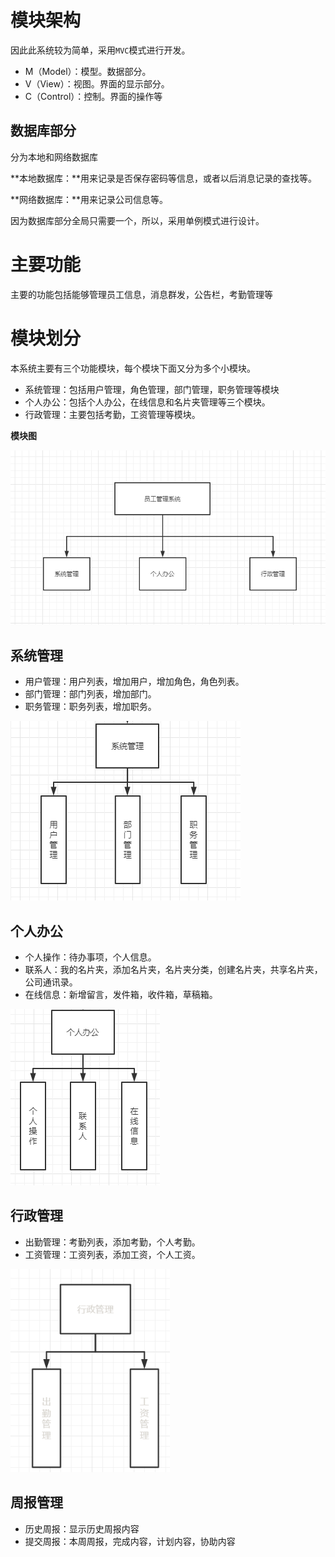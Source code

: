 # 模块架构

因此此系统较为简单，采用`MVC`模式进行开发。

* M（Model）：模型。数据部分。
* V（View）：视图。界面的显示部分。
* C（Control）：控制。界面的操作等



## 数据库部分

分为本地和网络数据库

**本地数据库：**用来记录是否保存密码等信息，或者以后消息记录的查找等。

**网络数据库：**用来记录公司信息等。

因为数据库部分全局只需要一个，所以，采用单例模式进行设计。





# 主要功能

主要的功能包括能够管理员工信息，消息群发，公告栏，考勤管理等





# 模块划分

本系统主要有三个功能模块，每个模块下面又分为多个小模块。

* 系统管理：包括用户管理，角色管理，部门管理，职务管理等模块
* 个人办公：包括个人办公，在线信息和名片夹管理等三个模块。
* 行政管理：主要包括考勤，工资管理等模块。

**模块图**

![image-20210815233435691](images/image-20210815233435691.png)

## 系统管理

* 用户管理：用户列表，增加用户，增加角色，角色列表。
* 部门管理：部门列表，增加部门。
* 职务管理：职务列表，增加职务。

![image-20210815233938146](images/image-20210815233938146.png)

## 个人办公

* 个人操作：待办事项，个人信息。
* 联系人：我的名片夹，添加名片夹，名片夹分类，创建名片夹，共享名片夹，公司通讯录。
* 在线信息：新增留言，发件箱，收件箱，草稿箱。

![image-20210815234414454](images/image-20210815234414454.png)

## 行政管理

* 出勤管理：考勤列表，添加考勤，个人考勤。
* 工资管理：工资列表，添加工资，个人工资。

<img src="images/1629077208011.png" alt="1629077208011" style="zoom:80%;" />



## 周报管理

* 历史周报：显示历史周报内容
* 提交周报：本周周报，完成内容，计划内容，协助内容


